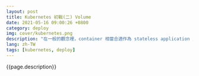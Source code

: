 ```yaml
---
layout: post
title: Kubernetes 初戰(二) Volume
date: 2021-05-16 09:00:26 +0800
category: deploy
img: cover/kubernetes.png
description: "在一般的觀念裡，container 相當合適作為 stateless application 之用(例如：api service)，但由於 stateful service 的需求也是存在的(例如：各種資料庫、檔案存放伺服器…等等)，因此 Kubernetes 就額外增加了一些相關的機制，讓 pod 也開始能夠承載 stateful application，本篇就簡單接紹 K8s 裡的 Volume"
lang: zh-TW
tags: [kubernetes, deploy]
---
```


{{page.description}}
